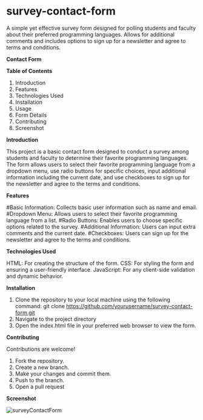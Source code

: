 # survey-contact-form
A simple yet effective survey form designed for polling students and faculty about their preferred programming languages. Allows for additional comments and includes options to sign up for a newsletter and agree to terms and conditions.

**Contact Form**

**Table of Contents**

1. Introduction
2. Features
3. Technologies Used
4. Installation
5. Usage
6. Form Details
7. Contributing
8. Screenshot

**Introduction**

This project is a basic contact form designed to conduct a survey among students and faculty to determine their favorite programming languages. The form allows users to select their favorite programming language from a dropdown menu, use radio buttons for specific choices, input additional information including the current date, and use checkboxes to sign up for the newsletter and agree to the terms and conditions.

**Features**

#Basic Information: Collects basic user information such as name and email.
#Dropdown Menu: Allows users to select their favorite programming language from a list.
#Radio Buttons: Enables users to choose specific options related to the survey.
#Additional Information: Users can input extra comments and the current date.
#Checkboxes: Users can sign up for the newsletter and agree to the terms and conditions.

**Technologies Used**

HTML: For creating the structure of the form.
CSS: For styling the form and ensuring a user-friendly interface.
JavaScript: For any client-side validation and dynamic behavior.

**Installation**

1. Clone the repository to your local machine using the following command:
git clone https://github.com/yourusername/survey-contact-form.git
2. Navigate to the project directory
3. Open the index.html file in your preferred web browser to view the form.

**Contributing**

Contributions are welcome!
1. Fork the repository.
2. Create a new branch.
3. Make your changes and commit them.
4. Push to the branch.
5. Open a pull request

**Screenshot**

![surveyContactForm](https://github.com/Mandla-tech/survey-contact-form/assets/122727482/db4c0daa-6802-48a5-84f0-9ab77ccda635)

